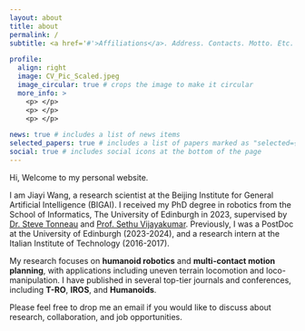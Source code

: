 ```yaml
---
layout: about
title: about
permalink: /
subtitle: <a href='#'>Affiliations</a>. Address. Contacts. Motto. Etc.

profile:
  align: right
  image: CV_Pic_Scaled.jpeg
  image_circular: true # crops the image to make it circular
  more_info: >
    <p> </p>
    <p> </p>
    <p> </p>

news: true # includes a list of news items
selected_papers: true # includes a list of papers marked as "selected={true}"
social: true # includes social icons at the bottom of the page
---
```


Hi, Welcome to my personal website. 

I am Jiayi Wang, a research scientist at the Beijing Institute for General Artificial Intelligence (BIGAI). I received my PhD degree in robotics from the School of Informatics, The University of Edinburgh in 2023, supervised by [Dr. Steve Tonneau](https://stevetonneau.fr/) and [Prof. Sethu Vijayakumar](https://homepages.inf.ed.ac.uk/svijayak/). Previously, I was a PostDoc at the University of Edinburgh (2023-2024), and a research intern at the Italian Institute of Technology (2016-2017). 

My research focuses on **humanoid robotics** and **multi-contact motion planning**, with applications including uneven terrain locomotion and loco-manipulation. I have published in several top-tier journals and conferences, including **T-RO**, **IROS**, and **Humanoids**.

Please feel free to drop me an email if you would like to discuss about research, collaboration, and job opportunities.
